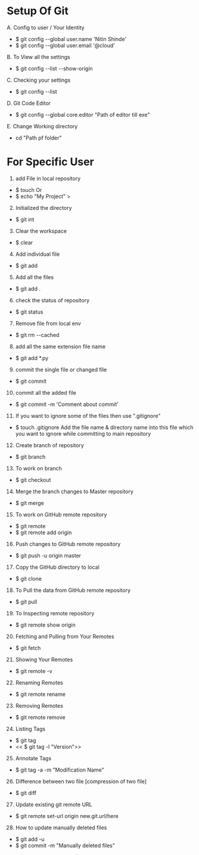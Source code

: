 # Setup Of Git

A. Config to user / Your Identity
+ $ git config --global user.name 'Nitin Shinde'
+ $ git config --global user.email '@cloud'

B. To View all the settings
+ $ git config --list --show-origin

C. Checking your settings
+ $ git config --list

D. Git Code Editor 
+ $ git config --global core.editor "Path of editor till exe"

E. Change Working directory
+ cd "Path pf folder"

# For Specific User
1. add File in local repository
+ $ touch <File Name>
Or 
+ $ echo "My Project" > <File Name>

2. Initialized the directory
+ $ git int

3. Clear the workspace
+ $ clear

4. Add individual file
+ $ git add <File name>

5. Add all the files
+ $ git add .

6. check the status of repository
+ $ git status

7. Remove file from local env
+ $ git rm --cached <File name>

8. add all the same extension file name
+ $ git add *.py 

9. commit the single file or changed file
+ $ git commit

10. commit all the added file 
+ $ git commit -m 'Comment about commit' 

11. If you want to ignore some of the files then use ".gitignore"
+ $ touch .gitignore
Add the file name & directory name into this file which you want to ignore while committing to main repository
  
12. Create branch of repository
+ $ git branch <BranchName>

13. To work on branch
+ $ git checkout <BranchName>

14. Merge the branch changes to Master repository
+ $ git merge <BranchName>

15. To work on GitHub remote repository
+ $ git remote
+ $ git remote add origin <GitHub Repository Path>

16. Push changes to GitHub remote repository
+ $ git push -u origin master

17. Copy the GitHub directory to local
+ $ git clone <GitHub Repository Path>

18. To Pull the data from GitHub remote repository
+ $ git pull

19. To Inspecting remote repository
+ $ git remote show origin

20. Fetching and Pulling from Your Remotes
+ $ git fetch <remote>

21. Showing Your Remotes
+ $ git remote -v

22. Renaming Remotes
+ $ git remote rename <Given Name> <New Name>

23. Removing Remotes
+ $ git remote remove <Remote Name>

24. Listing Tags
+ $ git tag
+ << $ git tag -l "Version">>

25. Annotate Tags
+ $ git tag -a <Version Name> -m "Modification Name"

26. Difference between two file [compression of two file]
+ $ git diff <file name>

27. Update existing git remote URL
+ $ git remote set-url origin new.git.url/here

28. How to update manually deleted files
+ $ git add -u
+ $ git commit -m "Manually deleted files"